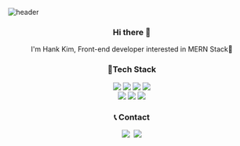 ![header](https://capsule-render.vercel.app/api?type=rect&color=gradient&height=170&section=header&text=HankKim&fontSize=80&animation=fadeIn)
<h3 align="center"> Hi there 👋 </h3>
<p align="center">
I'm Hank Kim, Front-end developer interested in MERN Stack🌱 <br>
</p> 
<h3 align="center"> 🎨Tech Stack </h3>  

<p align="center">
  <img src ="https://img.shields.io/badge/Javascript-F7DF1E.svg?&style=for-the-badge&logo=javascript&logoColor=white"/>
  <img src ="https://img.shields.io/badge/Typescript-3178C6.svg?&style=for-the-badge&logo=typescript&logoColor=white"/>
   <img src ="https://img.shields.io/badge/styledcomponents-DB7093.svg?&style=for-the-badge&logo=styled-components&logoColor=white"/>
   <img src ="https://img.shields.io/badge/TailwindCss-06B6D4.svg?&style=for-the-badge&logo=Tailwind-Css&logoColor=white"/>
   <br/>
    <img src ="https://img.shields.io/badge/React-61DAFB.svg?&style=for-the-badge&logo=React&logoColor=white"/>
  <img src ="https://img.shields.io/badge/Redux-764ABC.svg?&style=for-the-badge&logo=Redux&logoColor=white"/>
    <img src ="https://img.shields.io/badge/Firebase-FFCA28.svg?&style=for-the-badge&logo=Firebase&logoColor=white"/>
  
</p>

<h3 align="center">📞 Contact</h3>

<p align="center">
  <a href="https://velog.io/@hank1245"><img src="https://img.shields.io/badge/Tech%20Blog-11B48A?style=flat-square&logo=Vimeo&logoColor=white&link=https://velog.io/@hank1245"/></a>&nbsp
  <a href="mailto:hank29206880@gmail.com"><img src="https://img.shields.io/badge/Gmail-d14836?style=flat-square&logo=Gmail&logoColor=white&link=dbsydde@gmail.com"/></a>
</p>
<br>


